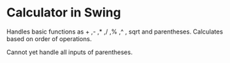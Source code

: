 # Calculator in Swing
Handles basic functions as + ,- ,* ,/ ,% ,^ , sqrt and parentheses.
Calculates based on order of operations.

Cannot yet handle all inputs of parentheses.
